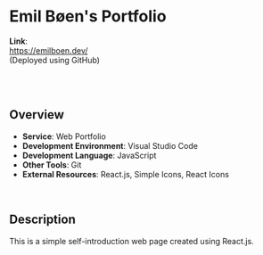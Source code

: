 # Emil Bøen's Portfolio

**Link**:  
<https://emilboen.dev/>  
(Deployed using GitHub)

<br/><br/>

## Overview

- **Service**: Web Portfolio
- **Development Environment**: Visual Studio Code
- **Development Language**: JavaScript
- **Other Tools**: Git
- **External Resources**: React.js, Simple Icons, React Icons

<br/>

## Description

This is a simple self-introduction web page created using React.js.
